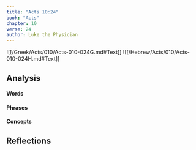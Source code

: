 ```yaml
---
title: "Acts 10:24"
book: "Acts"
chapter: 10
verse: 24
author: Luke the Physician
---
```

![[/Greek/Acts/010/Acts-010-024G.md#Text]]
![[/Hebrew/Acts/010/Acts-010-024H.md#Text]]

## Analysis

#### Words

#### Phrases

#### Concepts

## Reflections
